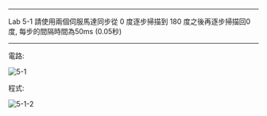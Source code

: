 ----
Lab 5-1 請使用兩個伺服馬達同步從 0 度逐步掃描到 180 度之後再逐步掃描回0度, 每步的間隔時間為50ms (0.05秒)
____
電路:

![5-1](https://user-images.githubusercontent.com/89326999/138577111-c022760a-5909-4580-a0ba-ac89c71c9330.png)

程式:

![5-1-2](https://user-images.githubusercontent.com/89326999/138577118-f76ce9df-e570-46b7-8807-b20f49b689ac.png)
